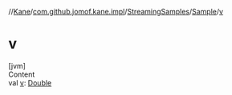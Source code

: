 //[Kane](../../../index.md)/[com.github.jomof.kane.impl](../../index.md)/[StreamingSamples](../index.md)/[Sample](index.md)/[v](v.md)



# v  
[jvm]  
Content  
val [v](v.md): [Double](https://kotlinlang.org/api/latest/jvm/stdlib/kotlin/-double/index.html)  



